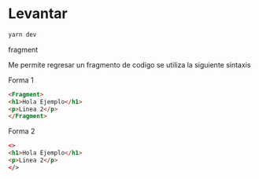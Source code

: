 # Levantar

```bash
yarn dev
```

fragment

Me permite regresar un fragmento de codigo se utiliza la siguiente sintaxis

Forma 1
```html
<Fragment>
<h1>Hola Ejemplo</h1>
<p>Linea 2</p>
</Fragment>
```
Forma 2
```html
<>
<h1>Hola Ejemplo</h1>
<p>Linea 2</p>
</>
```
